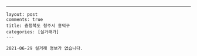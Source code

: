 ---
    layout: post
    comments: true
    title: 충청북도 청주시 흥덕구
    categories: [실거래가]
    ---

    2021-06-29 실거래 정보가 없습니다.

    